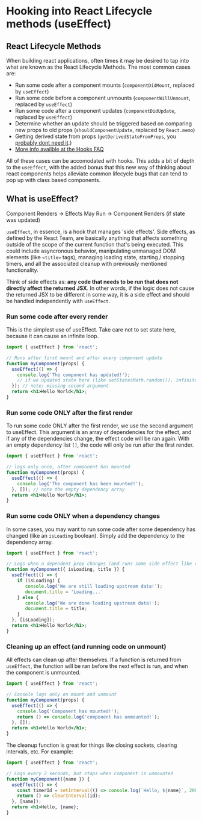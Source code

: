 # Hooking into React Lifecycle methods (useEffect)

## React Lifecycle Methods

When building react applications, often times it may be desired to tap into what are known as the React Lifecycle Methods. The most common cases are:
  - Run some code after a component mounts (`componentDidMount`, replaced by `useEffect`)
  - Run some code before a component unmounts (`componentWillUnmount`, replaced by `useEffect`)
  - Run some code after a component updates (`componentDidUpdate`, replaced by `useEffect`)
  - Determine whether an update should be triggered based on comparing new props to old props (`shouldComponentUpdate`, replaced by `React.memo`)
  - Getting derived state from props (`getDerivedStateFromProps`, you [probably dont need it](https://reactjs.org/docs/hooks-faq.html#how-do-i-implement-getderivedstatefromprops).)
  - [More info availble at the Hooks FAQ](https://reactjs.org/docs/hooks-faq.html#how-do-lifecycle-methods-correspond-to-hooks)

All of these cases can be accomodated with hooks. This adds a bit of depth to the `useEffect`, with the added bonus that this new way of thinking about react components helps alleviate common lifecycle bugs that can tend to pop up with class based components.

## What is useEffect?

Component Renders -> Effects May Run -> Component Renders (if state was updated)

`useEffect`, in essence, is a hook that manages 'side effects'. Side effects, as defined by the React Team, are basically anything that affects something outside of the scope of the current function that's being executed. This could include asyncronous behavior, manipulating unmanaged DOM elements (like `<title>` tags), managing loading state, starting / stopping timers, and all the associated cleanup with previously mentioned functionality.

Think of side effects as: **any code that needs to be run that does not directly affect the returned JSX**. In other words, if the logic does not cause the returned JSX to be different in some way, it is a side effect and should be handled independently with `useEffect`.

### Run some code after every render

This is the simplest use of useEffect. Take care not to set state here, because it can cause an infinite loop.
``` jsx
import { useEffect } from 'react';

// Runs after first mount and after every component update
function myComponent(props) {
  useEffect(() => {
    console.log('The component has updated!');
    // if we updated state here (like setState(Math.random()), infinite loop!
  }); // note: missing second argument
  return <h1>Hello World</h1>;
}
```

### Run some code ONLY after the first render

To run some code ONLY after the first render, we use the second argument to useEffect. This argument is an array of dependencies for the effect, and if
any of the dependencies change, the effect code will be ran again. With an empty dependency list `[]`, the code will only be run after the first render.

``` jsx
import { useEffect } from 'react';

// logs only once, after component has mounted
function myComponent(props) {
  useEffect(() => {
    console.log('The component has been mounted!');
  }, []); // note the empty dependency array
  return <h1>Hello World</h1>;
}
```

### Run some code ONLY when a dependency changes

In some cases, you may want to run some code after some dependency has changed (like an `isLoading` boolean). Simply add the dependency to the dependency array.
``` jsx
import { useEffect } from 'react';

// Logs when a dependent prop changes (and runs some side effect like changing document title)
function myComponent({ isLoading, title }) {
  useEffect(() => {
    if (isLoading) {
       console.log('We are still loading upstream data!');
       document.title = 'Loading...'
    } else {
       console.log('We are done loading upstream data!');
       document.title = title;
    }
  }, [isLoading]);
  return <h1>Hello World</h1>;
}
```

### Cleaning up an effect (and running code on unmount)

All effects can clean up after themselves. If a function is returned from `useEffect`, the function will be ran before the next effect is run, and when the component is unmounted.

``` jsx
import { useEffect } from 'react';

// Console logs only on mount and unmount
function myComponent(props) {
  useEffect(() => {
    console.log('Component has mounted!');
    return () => console.log('component has unmounted!');
  }, []);
  return <h1>Hello World</h1>;
}
```

The cleanup function is great for things like closing sockets, clearing intervals, etc. For example:
``` jsx
import { useEffect } from 'react';

// Logs every 2 seconds, but stops when component is unmounted
function myComponent({name }) {
  useEffect(() => {
    const timerId = setInterval(() => console.log(`Hello, ${name}`, 2000);
    return () => clearInterval(id);
  }, [name]);
  return <h1>Hello, {name};
}
```

